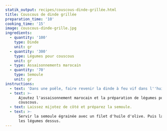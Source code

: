 ```yaml
---
statik_output: recipes/couscous-dinde-grillée.html
title: Couscous de dinde grillée
preparation_time: '10'
cooking_time: '15'
image: couscous-dinde-grille.jpg
ingredients:
  - quantity: '100'
    type: Dinde
    unit: gr
  - quantity: '300'
    type: Légumes pour couscous
    unit: gr
  - type: Assaisonnements marocain
  - quantity: '70'
    type: Semoule
    unit: gr
instructions:
  - text: 'Dans une poêle, faire revenir la dinde à feu vif dans l''huile d''olive.'
  - text: >-
      Ajoutez l'assaisonnement marocain et la préparation de légumes pour
      couscous.
  - text: Laissez mijotez de côté et préparez la semoule.
  - text: >-
      Servir la semoule égrainée avec un filet d'huile d'olive. Puis la dinde et
      les légumes dessus.
---
```


